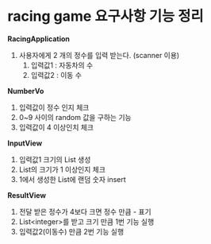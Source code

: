 # racing game 요구사항 기능 정리

**RacingApplication**
1. 사용자에게 2 개의 정수를 입력 받는다. (scanner 이용)
    1. 입력값1 : 자동차의 수
    1. 입력값2 : 이동 수

**NumberVo**
1. 입력값이 정수 인지 체크
1. 0~9 사이의 random 값을 구하는 기능
1. 입력값이 4 이상인치 체크 
    
**InputView**    
1. 입력값1 크기의 List 생성
1. List의 크기가 1 이상인지 체크
1. 1에서 생성한 List에 랜덤 숫자 insert

**ResultView**
1. 전달 받은 정수가 4보다 크면 정수 만큼 - 표기
1. List\<integer>를 받고 크기 만큼 1번 기능 실행
1. 입력값2(이동수) 만큼 2번 기능 실행
